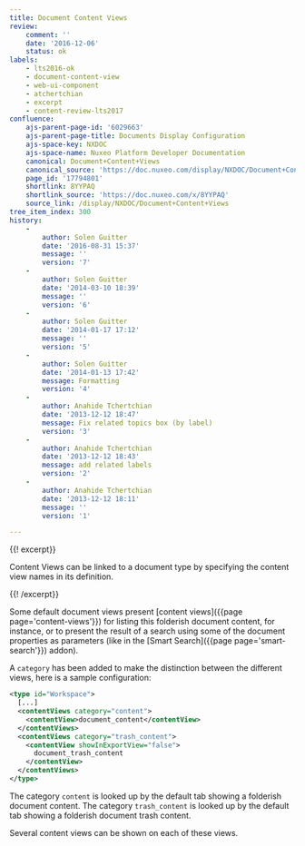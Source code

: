 ```yaml
---
title: Document Content Views
review:
    comment: ''
    date: '2016-12-06'
    status: ok
labels:
    - lts2016-ok
    - document-content-view
    - web-ui-component
    - atchertchian
    - excerpt
    - content-review-lts2017
confluence:
    ajs-parent-page-id: '6029663'
    ajs-parent-page-title: Documents Display Configuration
    ajs-space-key: NXDOC
    ajs-space-name: Nuxeo Platform Developer Documentation
    canonical: Document+Content+Views
    canonical_source: 'https://doc.nuxeo.com/display/NXDOC/Document+Content+Views'
    page_id: '17794801'
    shortlink: 8YYPAQ
    shortlink_source: 'https://doc.nuxeo.com/x/8YYPAQ'
    source_link: /display/NXDOC/Document+Content+Views
tree_item_index: 300
history:
    -
        author: Solen Guitter
        date: '2016-08-31 15:37'
        message: ''
        version: '7'
    -
        author: Solen Guitter
        date: '2014-03-10 18:39'
        message: ''
        version: '6'
    -
        author: Solen Guitter
        date: '2014-01-17 17:12'
        message: ''
        version: '5'
    -
        author: Solen Guitter
        date: '2014-01-13 17:42'
        message: Formatting
        version: '4'
    -
        author: Anahide Tchertchian
        date: '2013-12-12 18:47'
        message: Fix related topics box (by label)
        version: '3'
    -
        author: Anahide Tchertchian
        date: '2013-12-12 18:43'
        message: add related labels
        version: '2'
    -
        author: Anahide Tchertchian
        date: '2013-12-12 18:11'
        message: ''
        version: '1'

---
```

{{! excerpt}}

Content Views can be linked to a document type by specifying the content view names in its definition.

{{! /excerpt}}

Some default document views present [content views]({{page page='content-views'}}) for listing this folderish document content, for instance, or to present the result of a search using some of the document properties as parameters (like in the [Smart Search]({{page page='smart-search'}}) addon).

A `category` has been added to make the distinction between the different views, here is a sample configuration:

```xml
<type id="Workspace">
  [...]
  <contentViews category="content">
    <contentView>document_content</contentView>
  </contentViews>
  <contentViews category="trash_content">
    <contentView showInExportView="false">
      document_trash_content
    </contentView>
  </contentViews>
</type>
```

The category&nbsp;`content` is looked up by the default tab showing a folderish document content. The category `trash_content` is looked up by the default tab showing a folderish document trash content.

Several content views can be shown on each of these views.
